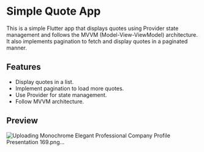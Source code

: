 # Simple Quote App

This is a simple Flutter app that displays quotes using Provider state management and follows the MVVM (Model-View-ViewModel) architecture. It also implements pagination to fetch and display quotes in a paginated manner.

## Features

- Display quotes in a list.
- Implement pagination to load more quotes.
- Use Provider for state management.
- Follow MVVM architecture.

## Preview  

![Uploading Monochrome Elegant Professional Company Profile Presentation 169.png…]()


